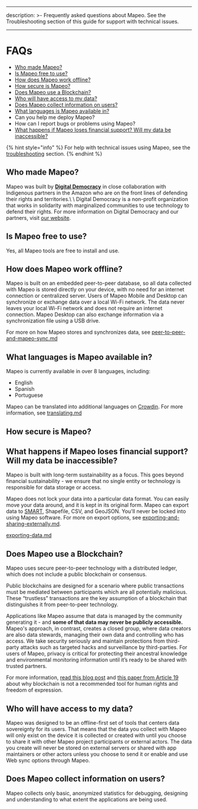 - - -
description: >- Frequently asked questions about Mapeo. See the Troubleshooting section of this guide for support with technical issues.
- - -

# FAQs

* [Who made Mapeo?](faqs.md#who-made-mapeo)
* [Is Mapeo free to use?](faqs.md#is-mapeo-free-to-use)
* [How does Mapeo work offline?](faqs.md#how-does-mapeo-work-offline)
* [How secure is Mapeo?](faqs.md#how-secure-is-mapeo)
* [Does Mapeo use a Blockchain?](faqs.md#does-mapeo-use-a-blockchain)
* [Who will have access to my data?](faqs.md#who-will-have-access-to-my-data)
* [Does Mapeo collect information on users?](faqs.md#does-mapeo-collect-information-on-users)
* [What languages is Mapeo available in?](faqs.md#what-languages-is-mapeo-available-in)
* Can you help me deploy Mapeo?
* How can I report bugs or problems using Mapeo?
* [What happens if Mapeo loses financial support? Will my data be inaccessible?](faqs.md#what-happens-if-mapeo-loses-financial-support-will-my-data-be-inaccessible)

{% hint style="info" %}
For help with technical issues using Mapeo, see the [troubleshooting](../complete-reference-guide/troubleshooting/ "mention") section.
{% endhint %}

## Who made Mapeo?

Mapeo was built by [**Digital Democracy**](https://www.digital-democracy.org) in close collaboration with Indigenous partners in the Amazon who are on the front lines of defending their rights and territories.\ \ Digital Democracy is a non-profit organization that works in solidarity with marginalized communities to use technology to defend their rights. For more information on Digital Democracy and our partners, visit [our website](https://www.digital-democracy.org).

## Is Mapeo free to use?

Yes, all Mapeo tools are free to install and use.

## How does Mapeo work offline?

Mapeo is built on an embedded peer-to-peer database, so all data collected with Mapeo is stored directly on your device, with no need for an internet connection or centralized server. Users of Mapeo Mobile and Desktop can synchronize or exchange data over a local Wi-Fi network. The data never leaves your local Wi-Fi network and does not require an internet connection. Mapeo Desktop can also exchange information via a synchronization file using a USB drive.

For more on how Mapeo stores and synchronizes data, see [peer-to-peer-and-mapeo-sync.md](about-mapeo/peer-to-peer-and-mapeo-sync.md "mention")

## What languages is Mapeo available in?

Mapeo is currently available in over 8 languages, including:

* English
* Spanish
* Portuguese

Mapeo can be translated into additional languages on [Crowdin](https://crowdin.com). For more information, see [translating.md](../complete-reference-guide/customization-options/translating.md "mention")

## How secure is Mapeo?

## What happens if Mapeo loses financial support? **Will my data be inaccessible?** <a href="#what-happens-if-mapeo-loses-financial-support-will-my-data-be-inaccessible" id="what-happens-if-mapeo-loses-financial-support-will-my-data-be-inaccessible"></a>

Mapeo is built with long-term sustainability as a focus. This goes beyond financial sustainability - we ensure that no single entity or technology is responsible for data storage or access.

Mapeo does not lock your data into a particular data format. You can easily move your data around, and it is kept in its original form. Mapeo can export data to [SMART](http://smartconservationtools.org/download/), Shapefile, CSV, and GeoJSON. You'll never be locked into using Mapeo software. For more on export options, see [exporting-and-sharing-externally.md](../complete-reference-guide/mapeo-desktop-use/using-mapeo-desktop-to-manage-mapeo-mobile-data/exporting-and-sharing-externally.md "mention").

[exporting-data.md](../complete-reference-guide/mapeo-desktop-use/using-mapeo-desktop-to-create-territory-information/exporting-data.md "mention")

## Does Mapeo use a Blockchain? <a href="#does-mapeo-use-a-blockchain" id="does-mapeo-use-a-blockchain"></a>

Mapeo uses secure peer-to-peer technology with a distributed ledger, which does not include a public blockchain or consensus.

Public blockchains are designed for a scenario where public transactions must be mediated between participants which are all potentially malicious. These “trustless” transactions are the key assumption of a blockchain that distinguishes it from peer-to-peer technology.

Applications like Mapeo assume that data is managed by the community generating it - and **some of that data may never be publicly accessible.** Mapeo's approach, in contrast, creates a closed group, where data creators are also data stewards, managing their own data and controlling who has access. We take security seriously and maintain protections from third-party attacks such as targeted hacks and surveillance by third-parties. For users of Mapeo, privacy is critical for protecting their ancestral knowledge and environmental monitoring information until it’s ready to be shared with trusted partners.

For more information, [read this blog post](https://wp.digital-democracy.org/cooperative-ownership-of-data-without-blockchain/) and [this paper from Article 19](https://www.article19.org/resources/blockchain-technology-alone-cannot-protect-freedom-of-expression) about why blockchain is not a recommended tool for human rights and freedom of expression.

## Who will have access to my data?

Mapeo was designed to be an offline-first set of tools that centers data sovereignty for its users. That means that the data you collect with Mapeo will only exist on the device it is collected or created with until you choose to share it with other Mapeo project participants or external actors. The data you create will never be stored on external servers or shared with app maintainers or other actors unless you choose to send it or enable and use Web sync options through Mapeo.&#x20;

## Does Mapeo collect information on users?

Mapeo collects only basic, anonymized statistics for debugging, designing and understanding to what extent the applications are being used.











